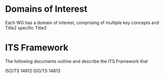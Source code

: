 # Domains of Interest
Each WG has a domain of interest, comprising of multiple key concepts and Title2 specific Title3

# ITS Framework
The following documents outline and describe the ITS Framework that 

ISO/TS 14812
ISO/TS 14813

